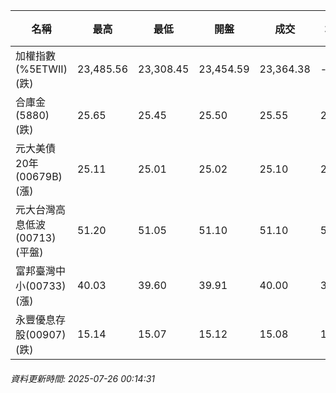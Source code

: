 | 名稱 | 最高 | 最低 | 開盤 | 成交 | 均價 | 成交金額(億) | 昨收 | 漲跌幅 | 漲跌 | 總量 | 昨量 | 振幅 |
| -------- | -------- | -------- | -------- |-------- | -------- | -------- |-------- |-------- |-------- | -------- | -------- |-------- |
|加權指數(%5ETWII) (跌)|23,485.56|23,308.45|23,454.59|23,364.38|-|2,925.30|23,373.73|0.04%|9.35|5,646,927|0|0.76%|
|合庫金(5880) (跌)|25.65|25.45|25.50|25.55|25.54|1.36|25.70|0.58%|0.15|5,335|4,222|0.78%|
|元大美債20年(00679B) (漲)|25.11|25.01|25.02|25.10|25.07|7.81|24.88|0.88%|0.22|31,149|24,658|0.40%|
|元大台灣高息低波(00713) (平盤)|51.20|51.05|51.10|51.10|51.13|2.82|51.10|0.00%|0.00|5,517|8,673|0.29%|
|富邦臺灣中小(00733) (漲)|40.03|39.60|39.91|40.00|39.87|0.266|39.79|0.53%|0.21|667|415|1.08%|
|永豐優息存股(00907) (跌)|15.14|15.07|15.12|15.08|15.10|0.201|15.09|0.07%|0.01|1,330|1,729|0.46%|
###### 資料更新時間: 2025-07-26 00:14:31